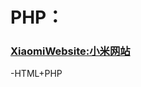 # PHP：
### [XiaomiWebsite:小米网站](https://github.com/OtakuBanana/WebTest/tree/master/PHP/XiaomiWebsite)
 -HTML+PHP
